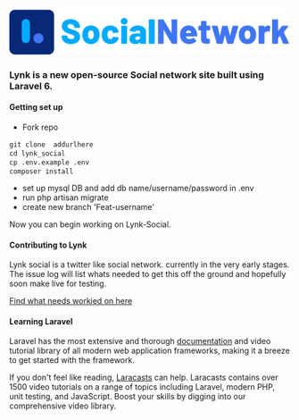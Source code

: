 ![Alt text](public/assets/img/lynk_logo_trans.png?raw=true "Lynk Logo")

### Lynk is a new open-source Social network site built using Laravel 6.

#### Getting set up

* Fork repo

```shell
git clone  addurlhere
cd lynk_social
cp .env.example .env
composer install
```

* set up mysql DB and add db name/username/password in .env
* run php artisan migrate
* create new branch 'Feat-username'

Now you can begin working on Lynk-Social.


#### Contributing to Lynk

Lynk social is a twitter like social network. currently in the very early stages. The issue log will list whats needed to get this off the ground and hopefully soon make live for testing.

[Find what needs workied on here](https://github.com/iiCe89/Lynk_Social/issues)

#### Learning Laravel

Laravel has the most extensive and thorough [documentation](https://laravel.com/docs) and video tutorial library of all modern web application frameworks, making it a breeze to get started with the framework.

If you don't feel like reading, [Laracasts](https://laracasts.com) can help. Laracasts contains over 1500 video tutorials on a range of topics including Laravel, modern PHP, unit testing, and JavaScript. Boost your skills by digging into our comprehensive video library.

